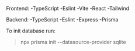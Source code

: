 Frontend:
-TypeScript
-Eslint
-Vite
-React
-Tailwind

Backend:
-TypeScript
-Eslint
-Express
-Prisma

To init database run:

> npx prisma init --datasource-provider sqlite
